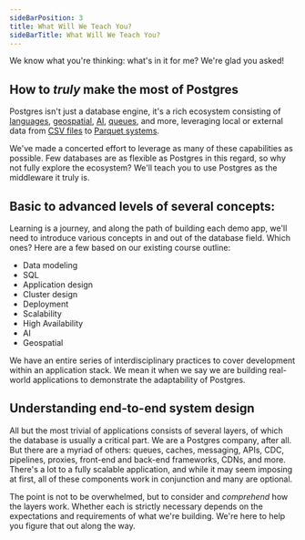 ```yaml
---
sideBarPosition: 3
title: What Will We Teach You?
sideBarTitle: What Will We Teach You?
---
```


We know what you're thinking: what's in it for me? We're glad you asked!

## How to _truly_ make the most of Postgres

Postgres isn't just a database engine, it's a rich ecosystem consisting of [languages](https://wiki.postgresql.org/wiki/PL_Matrix), [geospatial](https://postgis.net/), [AI](https://github.com/pgvector/pgvector), [queues](https://github.com/tembo-io/pgmq), and more, leveraging local or external data from [CSV files](https://www.postgresql.org/docs/current/file-fdw.html) to [Parquet systems](https://github.com/adjust/parquet_fdw).

We've made a concerted effort to leverage as many of these capabilities as possible. Few databases are as flexible as Postgres in this regard, so why not fully explore the ecosystem? We'll teach you to use Postgres as the middleware it truly is.

## Basic to advanced levels of several concepts:

Learning is a journey, and along the path of building each demo app, we'll need to introduce various concepts in and out of the database field. Which ones? Here are a few based on our existing course outline:

-   Data modeling
-   SQL
-   Application design
-   Cluster design
-   Deployment
-   Scalability
-   High Availability
-   AI
-   Geospatial

We have an entire series of interdisciplinary practices to cover development within an application stack. We mean it when we say we are building real-world applications to demonstrate the adaptability of Postgres.

## Understanding end-to-end system design

All but the most trivial of applications consists of several layers, of which the database is usually a critical part. We are a Postgres company, after all. But there are a myriad of others: queues, caches, messaging, APIs, CDC, pipelines, proxies, front-end and back-end frameworks, CDNs, and more. There's a lot to a fully scalable application, and while it may seem imposing at first, all of these components work in conjunction and many are optional.

The point is not to be overwhelmed, but to consider and _comprehend_ how the layers work. Whether each is strictly necessary depends on the expectations and requirements of what we're building. We're here to help you figure that out along the way.
